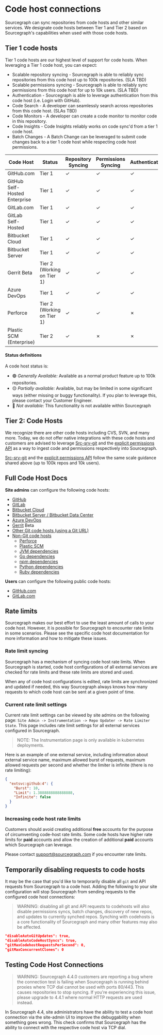 # Code host connections

Sourcegraph can sync repositories from code hosts and other similar services. We designate code hosts between Tier 1 and Tier 2 based on Sourcegraph's capabilities when used with those code hosts. 

## Tier 1 code hosts

Tier 1 code hosts are our highest level of support for code hosts. When leveraging a Tier 1 code host, you can expect:

- Scalable repository syncing - Sourcegraph is able to reliably sync repositories from this code host up to 100k repositories. (SLA TBD)
- Scalable permissions syncing - Sourcegraph is able to reliably sync permissions from this code host for up to 10k users. (SLA TBD)
- Authentication - Sourcegraph is able to leverage authentication from this code host (i.e. Login with GitHub). 
- Code Search - A developer can seamlessly search across repositories from this code host. (SLAs TBD)
- Code Monitors - A developer can create a code monitor to monitor code in this repository. 
- Code Insights - Code Insights reliably works on code sync'd from a tier 1 code host.
- Batch Changes - A Batch Change can be leveraged to submit code changes back to a tier 1 code host while respecting code host permissions.

<table>
   <thead>
      <tr>
        <th>Code Host</th>
        <th>Status</th>
        <th>Repository Syncing</th>
        <th>Permissions Syncing</th>
        <th>Authentication</th>
        <th>Code Search</th>
        <th>Code Monitors</th>
        <th>Code Insights</th>
        <th>Batch Changes</th>
      </tr>
   </thead>
   <tbody>
      <tr>
        <td>GitHub.com</td>
        <td>Tier 1</td>
        <td class="indexer-implemented-y">✓</td> <!-- Repository Syncing -->
        <td class="indexer-implemented-y">✓</td> <!-- Permissions Syncing -->
        <td class="indexer-implemented-y">✓</td> <!-- Authentication -->
        <td class="indexer-implemented-y">✓</td> <!-- Code Search -->
        <td class="indexer-implemented-y">✓</td> <!-- Code Monitors -->
        <td class="indexer-implemented-y">✓</td> <!-- Code Insights -->
        <td class="indexer-implemented-y">✓</td> <!-- Batch Changes -->
      </tr>
      <tr>
        <td>GitHub Self-Hosted Enterprise</td>
        <td>Tier 1</td>
        <td class="indexer-implemented-y">✓</td> <!-- Repository Syncing -->
        <td class="indexer-implemented-y">✓</td> <!-- Permissions Syncing -->
        <td class="indexer-implemented-y">✓</td> <!-- Authentication -->
        <td class="indexer-implemented-y">✓</td> <!-- Code Search -->
        <td class="indexer-implemented-y">✓</td> <!-- Code Monitors -->
        <td class="indexer-implemented-y">✓</td> <!-- Code Insights -->
        <td class="indexer-implemented-y">✓</td> <!-- Batch Changes -->
      </tr>
      <tr>
        <td>GitLab.com</td>
        <td>Tier 1</td>
        <td class="indexer-implemented-y">✓</td> <!-- Repository Syncing -->
        <td class="indexer-implemented-y">✓</td> <!-- Permissions Syncing -->
        <td class="indexer-implemented-y">✓</td> <!-- Authentication -->
        <td class="indexer-implemented-y">✓</td> <!-- Code Search -->
        <td class="indexer-implemented-y">✓</td> <!-- Code Monitors -->
        <td class="indexer-implemented-y">✓</td> <!-- Code Insights -->
        <td class="indexer-implemented-y">✓</td> <!-- Batch Changes -->
      </tr>
      <tr>
        <td>GitLab Self-Hosted</td>
        <td>Tier 1</td>
        <td class="indexer-implemented-y">✓</td> <!-- Repository Syncing -->
        <td class="indexer-implemented-y">✓</td> <!-- Permissions Syncing -->
        <td class="indexer-implemented-y">✓</td> <!-- Authentication -->
        <td class="indexer-implemented-y">✓</td> <!-- Code Search -->
        <td class="indexer-implemented-y">✓</td> <!-- Code Monitors -->
        <td class="indexer-implemented-y">✓</td> <!-- Code Insights -->
        <td class="indexer-implemented-y">✓</td> <!-- Batch Changes -->
      </tr>
      <tr>
        <td>Bitbucket Cloud</td>
        <td>Tier 1</td>
        <td class="indexer-implemented-y">✓</td> <!-- Repository Syncing -->
        <td class="indexer-implemented-n">✓</td> <!-- Permissions Syncing -->
        <td class="indexer-implemented-n">✓</td> <!-- Authentication -->
        <td class="indexer-implemented-y">✓</td> <!-- Code Search -->
        <td class="indexer-implemented-y">✓</td> <!-- Code Monitors -->
        <td class="indexer-implemented-y">✓</td> <!-- Code Insights -->
        <td class="indexer-implemented-y">✓</td> <!-- Batch Changes -->
      </tr>
      <tr>
        <td>Bitbucket Server</td>
        <td>Tier 1</td>
        <td class="indexer-implemented-y">✓</td> <!-- Repository Syncing -->
        <td class="indexer-implemented-y">✓</td> <!-- Permissions Syncing -->
        <td class="indexer-implemented-y">✓</td> <!-- Authentication -->
        <td class="indexer-implemented-y">✓</td> <!-- Code Search -->
        <td class="indexer-implemented-y">✓</td> <!-- Code Monitors -->
        <td class="indexer-implemented-y">✓</td> <!-- Code Insights -->
        <td class="indexer-implemented-y">✓</td> <!-- Batch Changes -->
      </tr>
      <tr>
        <td>Gerrit <span class="badge badge-beta">Beta</span></td>
        <td>Tier 2 (Working on Tier 1)</td>
        <td class="indexer-implemented-y">✓</td> <!-- Repository Syncing -->
        <td class="indexer-implemented-y">✓</td> <!-- Permissions Syncing -->
        <td class="indexer-implemented-y">✓</td> <!-- Authentication -->
        <td class="indexer-implemented-y">✓</td> <!-- Code Search -->
        <td class="indexer-implemented-y">✗</td> <!-- Code Monitors -->
        <td class="indexer-implemented-y">✗</td> <!-- Code Insights -->
        <td class="indexer-implemented-y">✗</td> <!-- Batch Changes -->
      </tr>
      <tr>
        <td>Azure DevOps</td>
        <td>Tier 1</td>
        <td class="indexer-implemented-y">✓</td> <!-- Repository Syncing -->
        <td class="indexer-implemented-y">✓</td> <!-- Permissions Syncing -->
        <td class="indexer-implemented-y">✓</td> <!-- Authentication -->
        <td class="indexer-implemented-y">✓</td> <!-- Code Search -->
        <td class="indexer-implemented-y">✗</td> <!-- Code Monitors -->
        <td class="indexer-implemented-y">✗</td> <!-- Code Insights -->
        <td class="indexer-implemented-y">✓</td> <!-- Batch Changes -->
      </tr>
      <tr>
        <td>Perforce</td>
        <td>Tier 2 (Working on Tier 1)</td>
        <td class="indexer-implemented-y">✓</td> <!-- Repository Syncing -->
        <td class="indexer-implemented-y">✓</td> <!-- Permissions Syncing -->
        <td class="indexer-implemented-n">✗</td> <!-- Authentication -->
        <td class="indexer-implemented-y">✓</td> <!-- Code Search -->
        <td class="indexer-implemented-y">✓</td> <!-- Code Monitors -->
        <td class="indexer-implemented-n">✗</td> <!-- Code Insights -->
        <td class="indexer-implemented-n">✗</td> <!-- Batch Changes -->
      </tr>
      <tr>
        <td>Plastic SCM (Enterprise)</td>
        <td>Tier 2</td>
        <td class="indexer-implemented-y">✓</td> <!-- Repository Syncing -->
        <td class="indexer-implemented-y">✗</td> <!-- Permissions Syncing -->
        <td class="indexer-implemented-n">✗</td> <!-- Authentication -->
        <td class="indexer-implemented-y">✓</td> <!-- Code Search -->
        <td class="indexer-implemented-y">✓</td> <!-- Code Monitors -->
        <td class="indexer-implemented-n">✓</td> <!-- Code Insights -->
        <td class="indexer-implemented-n">✗</td> <!-- Batch Changes -->
      </tr>
   </tbody>
</table>

#### Status definitions

A code host status is:

- 🟢 _Generally Available:_ Available as a normal product feature up to 100k repositories.
- 🟡 _Partially available:_ Available, but may be limited in some significant ways (either missing or buggy functionality). If you plan to leverage this, please contact your Customer Engineer. 
- 🔴 _Not available:_ This functionality is not available within Sourcegraph

## Tier 2: Code Hosts
We recognize there are other code hosts including CVS, SVN, and many more. Today, we do not offer native integrations with these code hosts and customers are advised to leverage [Src-srv-git](./non-git.md) and the [explicit permissions API](../permissions/api.md) as a way to ingest code and permissions respectively into Sourcegraph. 

[Src-srv-git](./non-git.md) and the [explicit permissions API](../permissions/api.md) follow the same scale guidance shared above (up to 100k repos and 10k users). 


## Full Code Host Docs

**Site admins** can configure the following code hosts:

- [GitHub](github.md)
- [GitLab](gitlab.md)
- [Bitbucket Cloud](bitbucket_cloud.md)
- [Bitbucket Server / Bitbucket Data Center](bitbucket_server.md)
- [Azure DevOps](azuredevops.md)
- [Gerrit](gerrit.md) <span class="badge badge-beta">Beta</span>
- [Other Git code hosts (using a Git URL)](other.md)
- [Non-Git code hosts](non-git.md)
  - [Perforce](../repo/perforce.md)
  - [Plastic SCM](../repo/plasticscm.md)
  - [JVM dependencies](jvm.md)
  - [Go dependencies](go.md)
  - [npm dependencies](npm.md)
  - [Python dependencies](python.md)
  - [Ruby dependencies](ruby.md)

**Users** can configure the following public code hosts:

- [GitHub.com](github.md)
- [GitLab.com](gitlab.md)


## Rate limits

Sourcegraph makes our best effort to use the least amount of calls to your code host. However, it is possible for Sourcegraph 
to encounter rate limits in some scenarios. Please see the specific code host documentation for more information and how to 
mitigate these issues. 

### Rate limit syncing

Sourcegraph has a mechanism of syncing code host rate limits. When Sourcegraph is started, code host configurations of all
external services are checked for rate limits and these rate limits are stored and used.

When any of code host configurations is edited, rate limits are synchronized and updated if needed, this way Sourcegraph always 
knows how many requests to which code host can be sent at a given point of time.

### Current rate limit settings

Current rate limit settings can be viewed by site admins on the following page: `Site Admin -> Instrumentation -> Repo Updater -> Rate Limiter State`.
This page includes rate limit settings for all external services configured in Sourcegraph. 

> NOTE: The Instrumentation page is only available in kubernetes deployments.

Here is an example of one external service, including information about external service name,  maximum allowed burst of requests,
maximum allowed requests per second and whether the limiter is infinite (there is no rate limiting):
```json
{
  "extsvc:github:4": {
    "Burst": 10,
    "Limit": 1.3888888888888888,
    "Infinite": false
  }
}
```

### Increasing code host rate limits

Customers should avoid creating additional **free** accounts for the purpose of circumventing code-host rate limits. 
Some code hosts have higher rate limits for **paid** accounts and allow the creation of additional **paid** accounts which 
Sourcegraph can leverage.

Please contact support@sourcegraph.com if you encounter rate limits.

## Temporarily disabling requests to code hosts

It may be the case that you'd like to temporarily disable all `git` and API requests from Sourcegraph to a code host. Adding the following to your site configuration will stop Sourcegraph from sending requests to the configured code host connections:

> WARNING: disabling all git and API requests to codehosts will also disable permissions syncs, batch changes, discovery of new repos, and updates to currently synched repos. Synching with codehosts is a core functionality of Sourcegraph and many other features may also be affected. 

```json
"disableAutoGitUpdates": true,    
"disableAutoCodeHostSyncs": true,
"gitMaxCodehostRequestsPerSecond": 0,
"gitMaxConcurrentClones": 0
```

## Testing Code Host Connections

> WARNING: Sourcegraph 4.4.0 customers are reporting a bug where the connection test is failing when Sourcegraph is running behind proxies where TCP dial cannot be used with ports 80/443. This causes repositories to stop syncing. If you're experiencing this issue, please upgrade to 4.4.1 where normal HTTP requests are used instead.

In Sourcegraph 4.4, site administrators have the ability to test a code host connection via the site-admin UI to improve the debuggability when something goes wrong. This check confirms that Sourcegraph has the ability to connect with the respective code host via TCP dial. 
